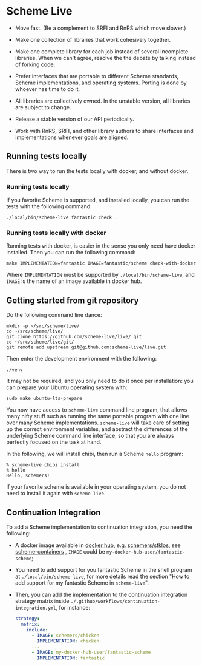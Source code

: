 # Scheme Live

- Move fast. (Be a complement to SRFI and RnRS which move slower.)

- Make one collection of libraries that work cohesively together.

- Make one complete library for each job instead of several incomplete
  libraries. When we can't agree, resolve the the debate by talking
  instead of forking code.

- Prefer interfaces that are portable to different Scheme standards,
  Scheme implementations, and operating systems. Porting is done by
  whoever has time to do it.

- All libraries are collectively owned. In the unstable version, all
  libraries are subject to change.

- Release a stable version of our API periodically.

- Work with RnRS, SRFI, and other library authors to share interfaces
  and implementations whenever goals are aligned.

## Running tests locally

There is two way to run the tests locally with docker, and without
docker.

### Running tests locally

If you favorite Scheme is supported, and installed locally, you can
run the tests with the following command:

```shell
./local/bin/scheme-live fantastic check .
```

### Running tests locally with docker

Running tests with docker, is easier in the sense you only need
have docker installed. Then you can run the following command:

```shell
make IMPLEMENTATION=fantastic IMAGE=fantastic/scheme check-with-docker
```

Where `IMPLEMENTATION` must be supported by `./local/bin/scheme-live`,
and `IMAGE` is the name of an image available in docker hub.

## Getting started from git repository

Do the following command line dance:

```shell
mkdir -p ~/src/scheme/live/
cd ~/src/scheme/live/
git clone https://github.com/scheme-live/live/ git
cd ~/src/scheme/live/git/
git remote add upstream git@github.com:scheme-live/live.git
```

Then enter the development environment with the following:

```shell
./venv
```

It may not be required, and you only need to do it once per
installation: you can prepare your Ubuntu operating system with:

```shell
sudo make ubuntu-lts-prepare
```

You now have access to `scheme-live` command line program, that allows
many nifty stuff such as running the same portable program with one
line over many Scheme implementations. `scheme-live` will take care of
setting up the correct environment variables, and abstract the
differences of the underlying Scheme command line interface, so that
you are always perfectly focused on the task at hand.

In the following, we will install chibi, then run a Scheme `hello`
program:

```shell
% scheme-live chibi install
% hello
Hello, schemers!
```

If your favorite scheme is available in your operating system, you do
not need to install it again with `scheme-live`.

## Continuation Integration

To add a Scheme implementation to continuation integration, you need
the following:

- A docker image available in [docker
  hub](https://hub.docker.com/),
  e.g. [schemers/stklos](https://github.com/scheme-containers/stklos),
  see
  [scheme-containers](https://github.com/scheme-containers/project#scheme-containers)
  , `IMAGE` could be `my-docker-hub-user/fantastic-scheme`;

- You need to add support for you fantastic Scheme in the shell
  program at `./local/bin/scheme-live`, for more details read the
  section "How to add support for my fantastic Scheme in
  `scheme-live`".

- Then, you can add the implementation to the continuation integration
  strategy matrix inside
  `./.github/workflows/continuation-integration.yml`, for instance:

  ```yaml
  strategy:
    matrix:
      include:
        - IMAGE: schemers/chicken
          IMPLEMENTATION: chicken
        ...
        - IMAGE: my-docker-hub-user/fantastic-scheme
          IMPLEMENTATION: fantastic
  ```
